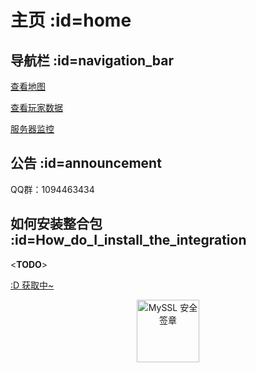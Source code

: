 # 主页 :id=home

## 导航栏 :id=navigation_bar

[查看地图](http://map.heigeyuancz.com:55556)

[查看玩家数据](http://plan.heigeyuancz.com/)

[服务器监控](https://jk.heigeyuan.com)

## 公告 :id=announcement

QQ群：1094463434

## 如何安装整合包 :id=How_do_I_install_the_integration

&lt;**TODO**&gt;



<p id="hitokoto"><a href="#" id="hitokoto_text">:D 获取中~</a></p>




<div title="MySSL 安全签章" id="myssl_seal" onclick="window.open('https://myssl.com/seal/detail?domain=www.heigeyuan.com','MySSL安全签章','height=800,width=470,top=0,right=0,toolbar=no,menubar=no,scrollbars=no,resizable=no,location=no,status=no')" style="text-align: center"><img src="https://sealres.myssl.com/seal/img/1x/seal.svg?domain=www.heigeyuan.com" alt="MySSL 安全签章" style="width: 100px; height: auto; cursor: pointer"></div>